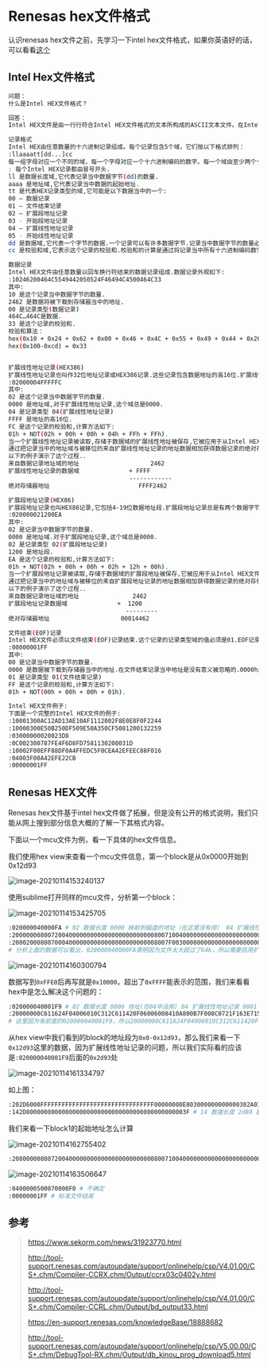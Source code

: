 # Renesas hex文件格式

认识renesas hex文件之前，先学习一下intel hex文件格式，如果你英语好的话，可以看看[这个](https://en.wikipedia.org/wiki/Intel_HEX)

## Intel Hex文件格式

```bash
问题：
什么是Intel HEX文件格式？

回答：
Intel HEX文件是由一行行符合Intel HEX文件格式的文本所构成的ASCII文本文件。在Intel HEX文件中，每一行包含一个HEX记录。这些记录由对应机器语言码和/或常量数据的十六进制编码数字组成。Intel HEX文件通常用于传输将被存于ROM或者EPROM中的程序和数据。大多数EPROM编程器或模拟器使用Intel HEX文件。

记录格式
Intel HEX由任意数量的十六进制记录组成。每个记录包含5个域，它们按以下格式排列：
:llaaaatt[dd...]cc
每一组字母对应一个不同的域，每一个字母对应一个十六进制编码的数字。每一个域由至少两个十六进制编码数字组成，它们构成一个字节，就像以下描述的那样：
: 每个Intel HEX记录都由冒号开头.
ll 是数据长度域,它代表记录当中数据字节(dd)的数量.
aaaa 是地址域,它代表记录当中数据的起始地址.
tt 是代表HEX记录类型的域,它可能是以下数据当中的一个:
00 – 数据记录
01 – 文件结束记录
02 – 扩展段地址记录
03 - 开始段地址记录
04 – 扩展线性地址记录
05 - 开始线性地址记录
dd 是数据域,它代表一个字节的数据.一个记录可以有许多数据字节.记录当中数据字节的数量必须和数据长度域(ll)中指定的数字相符.
cc 是校验和域,它表示这个记录的校验和.校验和的计算是通过将记录当中所有十六进制编码数字对的值相加,以256为模进行以下补足.

数据记录
Intel HEX文件由任意数量以回车换行符结束的数据记录组成.数据记录外观如下:
:10246200464C5549442050524F46494C4500464C33
其中:
10 是这个记录当中数据字节的数量.
2462 是数据将被下载到存储器当中的地址.
00 是记录类型(数据记录)
464C…464C是数据.
33 是这个记录的校验和.
校验和算法：
hex(0x10 + 0x24 + 0x62 + 0x00 + 0x46 + 0x4C + 0x55 + 0x49 + 0x44 + 0x20 + 0x50 + 0x52 + 0x4F + 0x46 + 0x49 + 0x4C + 0x45 + 0x00 + 0x46 + 0x4C) = 0x4cd
hex(0x100-0xcd) = 0x33


扩展线性地址记录(HEX386)
扩展线性地址记录也叫作32位地址记录或HEX386记录.这些记录包含数据地址的高16位.扩展线性地址记录总是有两个数据字节,外观如下:
:02000004FFFFFC
其中:
02 是这个记录当中数据字节的数量.
0000 是地址域,对于扩展线性地址记录,这个域总是0000.
04 是记录类型 04(扩展线性地址记录)
FFFF 是地址的高16位.
FC 是这个记录的校验和,计算方法如下:
01h + NOT(02h + 00h + 00h + 04h + FFh + FFh).
当一个扩展线性地址记录被读取,存储于数据域的扩展线性地址被保存,它被应用于从Intel HEX文件读取来的随后的记录.线性地址保持有效,直到它被另外一个扩展地址记录所改变.
通过把记录当中的地址域与被移位的来自扩展线性地址记录的地址数据相加获得数据记录的绝对存储器地址.
以下的例子演示了这个过程..
来自数据记录地址域的地址                    2462
扩展线性地址记录的数据域              + FFFF
                                  ------------
绝对存储器地址                         FFFF2462

扩展段地址记录(HEX86)
扩展段地址记录也叫HEX86记录,它包括4-19位数据地址段.扩展段地址记录总是有两个数据字节,外观如下:
:020000021200EA
其中:
02 是记录当中数据字节的数量.
0000 是地址域.对于扩展段地址记录,这个域总是0000.
02 是记录类型 02(扩展段地址记录)
1200 是地址段.
EA 是这个记录的校验和,计算方法如下:
01h + NOT(02h + 00h + 00h + 02h + 12h + 00h).
当一个扩展段地址记录被读取,存储于数据域的扩展段地址被保存,它被应用于从Intel HEX文件读取来的随后的记录.段地址保持有效,直到它被另外一个扩展地址记录所改变.
通过把记录当中的地址域与被移位的来自扩展段地址记录的地址数据相加获得数据记录的绝对存储器地址.
以下的例子演示了这个过程..
来自数据记录地址域的地址               2462
扩展段地址记录数据域              +  1200
                                 ---------
绝对存储器地址                    00014462

文件结束(EOF)记录
Intel HEX文件必须以文件结束(EOF)记录结束.这个记录的记录类型域的值必须是01.EOF记录外观总是如下:
:00000001FF
其中:
00 是记录当中数据字节的数量.
0000 是数据被下载到存储器当中的地址.在文件结束记录当中地址是没有意义被忽略的.0000h是典型的地址.
01 是记录类型 01(文件结束记录)
FF 是这个记录的校验和,计算方法如下:
01h + NOT(00h + 00h + 00h + 01h).

Intel HEX文件例子:
下面是一个完整的Intel HEX文件的例子:
:10001300AC12AD13AE10AF1112002F8E0E8F0F2244
:10000300E50B250DF509E50A350CF5081200132259
:03000000020023D8
:0C002300787FE4F6D8FD7581130200031D
:10002F00EFF88DF0A4FFEDC5F0CEA42EFEEC88F016
:04003F00A42EFE22CB
:00000001FF
```

## Renesas HEX文件

Renesas hex文件基于intel hex文件做了拓展，但是没有公开的格式说明，我们只能从网上搜到部分信息大概的了解一下其格式内容。

下面以一个mcu文件为例，看一下具体的hex文件信息。

我们使用hex view来查看一个mcu文件信息，第一个block是从0x0000开始到0x12d93

![image-20210114153240137](images/image-20210114153240137.png)

使用sublime打开同样的mcu文件，分析第一个block：

![image-20210114153425705](images/image-20210114153425705.png)

```bash
:020000040000FA # 02 数据长度 0000 映射到磁盘的地址（在这里没有用） 04 扩展线性地址记录 0000 真实地址 FA 校验
:2000000080072004000000000000000000000000800710040000000000000000000000009A # 20 数据长度 0000 映射到磁盘的地址 00 数据记录 8007200400000000000000000000000080071004000000000000000000000000 数据 9A 校验
:20002000800700040000000000000000000000008007F003000000000000000000000000BB # 20 数据长度 0020 映射到磁盘的地址 00 数据记录 800700040000000000000000000000008007F003000000000000000000000000 数据 BB 校验
# 分析上面的数据可以看出，020000040000FA表明因为文件太大超过了64k，所以需要启用扩展模式，2000000080072004000000000000000000000000800710040000000000000000000000009A表示数据从0000开始，写20个长度到001F，20002000800700040000000000000000000000008007F003000000000000000000000000BB表示数据从0020开始，写20个长度到003F
```

![image-20210114160300794](images/image-20210114160300794.png)

数据写到`0xFFE0`后再写就是`0x10000`，超出了`0xFFFF`能表示的范围，我们来看看hex中是怎么解决这个问题的：

```bash
:020000040001F9 # 02 数据长度 0000 地址(在04中没用) 04 扩展线性地址记录 0001 地址的高16位，0x10000(高16位) + 0x0000(低16位) = 0x10000 F9校验
:20000000C611624F04006010C312C611420F06006008410A800B7F008C0721F163E7150020 # 20 数据长度 0000 映射到磁盘的地址 00 数据记录 C611624F04006010C312C611420F06006008410A800B7F008C0721F163E71500 数据 20 校验
# 这里因为有前面的020000040001F9，所以20000000C611624F04006010C312C611420F06006008410A800B7F008C0721F163E7150020这一条数据在磁盘中实际映射的地址为0x10000 + 0000 = 0x10000，即从0x10000-0x1001F
```

从hex view中我们看到的block的地址段为`0x0-0x12d93`，那么我们来看一下`0x12d93`这里的数据，因为扩展线性地址记录的问题，所以我们实际看的应该是`:020000040001F9`后面的`0x2d93`处

![image-20210114161334797](images/image-20210114161334797.png)

如上图：

```bash
:202D6000FFFFFFFFFFFFFFFFFFFFFFFFFFFFFFFF00000000E803000000000000302A01001D # 这里地址是0x2D60，数据长度是0x20，加上前面的:020000040001F9中的0x10000，所以数据地址段为0x12D60-0x12D7F 也就说再写0x14就可以到0x12d93了
:142D800000000000000000000000000000000000000000003F # 14 数据长度 2d80 数据映射的磁盘的地址 00 数据记录 0000000000000000000000000000000000000000 数据 3F 校验
```

我们来看一下block1的起始地址怎么计算

![image-20210114162755402](images/image-20210114162755402.png)

```bash
:2080000080072004000000000000000000000000800710040000000000000000000000001A # 20 数据长度 8000 数据映射的磁盘的地址 实际地址为0x10000 + 0x8000 = 0x18000，也就是说需要加上最近的:020000040001F9中的地址高16位
```

![image-20210114163506647](images/image-20210114163506647.png)

```bash
:0400000500070000F0 # 不确定
:00000001FF # 标准文件结尾
```



## 参考

> https://www.sekorm.com/news/31923770.html
>
> http://tool-support.renesas.com/autoupdate/support/onlinehelp/csp/V4.01.00/CS+.chm/Compiler-CCRX.chm/Output/ccrx03c0402y.html
>
> http://tool-support.renesas.com/autoupdate/support/onlinehelp/csp/V4.01.00/CS+.chm/Compiler-CCRL.chm/Output/bd_output33.html
>
> https://en-support.renesas.com/knowledgeBase/18888682
>
> http://tool-support.renesas.com/autoupdate/support/onlinehelp/csp/V5.00.00/CS+.chm/DebugTool-RX.chm/Output/db_kinou_prog_download5.html
